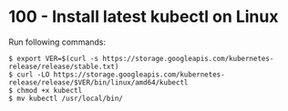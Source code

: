 # 100 - Install latest kubectl on Linux

Run following commands:

```
$ export VER=$(curl -s https://storage.googleapis.com/kubernetes-release/release/stable.txt)
$ curl -LO https://storage.googleapis.com/kubernetes-release/release/$VER/bin/linux/amd64/kubectl
$ chmod +x kubectl
$ mv kubectl /usr/local/bin/
```
